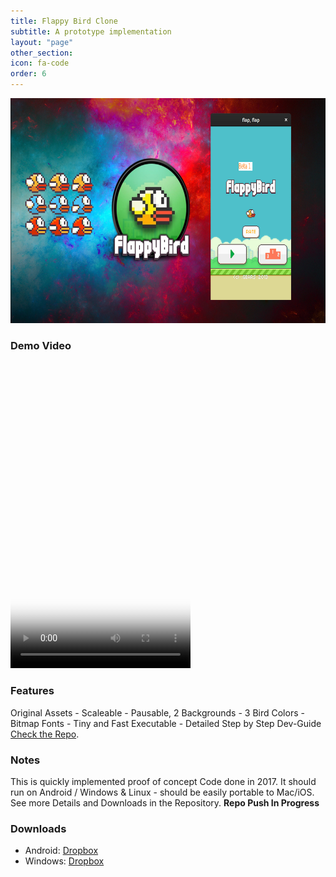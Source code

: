 ```yaml
---
title: Flappy Bird Clone
subtitle: A prototype implementation
layout: "page"
other_section:
icon: fa-code
order: 6
---
```

<a href="assets/images/Flappy_Teaser.jpg"><img src="assets/images/Flappy_Teaser.jpg" style="width:640px; height:360px" title="Flappy Bird Clone Teaser" alt="Flappy Bird Clone"></a>


### Demo Video
<video src="assets/vids/Flappy Promo.mp4" poster="assets/ss/Flappy Promo.jpg" width="288" height="490" controls preload></video>

### Features
Original Assets - Scaleable - Pausable, 2 Backgrounds - 3 Bird Colors - Bitmap Fonts - Tiny and Fast Executable - Detailed Step by Step Dev-Guide [Check the Repo](https://github.com/Acry/flappy).

### Notes
This is quickly implemented proof of concept Code done in 2017. It should run on Android / Windows & Linux - should be easily portable to Mac/iOS. See more Details and Downloads in the Repository. **Repo Push In Progress**

### Downloads
* Android: [Dropbox](https://www.dropbox.com/s/mpin68zb252a84z/SDLActivity-debug-1.apk?dl=0)
* Windows: [Dropbox](https://www.dropbox.com/s/w3v6831j8sjy1zs/flap.7z?dl=0)